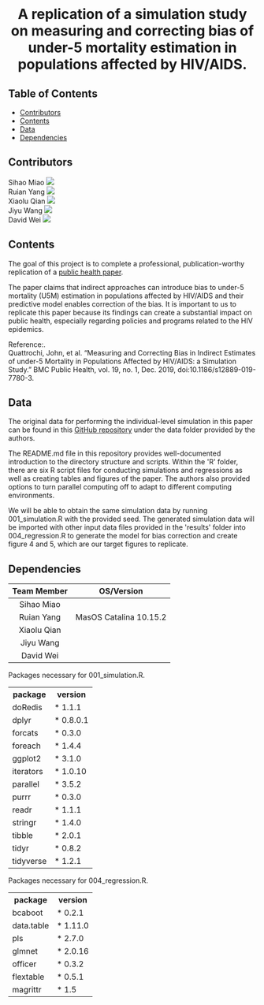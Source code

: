 <br />
<p align="center">
  </a>
  <h1 align="center">A replication of a simulation study on measuring and correcting bias of under-5 mortality estimation in populations affected by HIV/AIDS. </h1>
  <p align="center">

</p>

<!-- TABLE OF CONTENTS -->
## Table of Contents

* [Contributors](#contributors)
* [Contents](#contents)
* [Data](#data)
* [Dependencies](#dependencies)

<!-- ABOUT THE PROJECT -->
## Contributors
Sihao Miao [![](https://orcid.org/sites/default/files/images/orcid_16x16.png)](https://orcid.org/0000-0003-2242-0906) <br />
Ruian Yang [![](https://orcid.org/sites/default/files/images/orcid_16x16.png)](https://orcid.org/0000-0002-0789-2465) <br />
Xiaolu Qian [![](https://orcid.org/sites/default/files/images/orcid_16x16.png)](https://orcid.org/0000-0002-8747-1221) <br />
Jiyu Wang [![](https://orcid.org/sites/default/files/images/orcid_16x16.png)](https://orcid.org/0000-0002-1283-2934)<br />
David Wei [![](https://orcid.org/sites/default/files/images/orcid_16x16.png)](https://orcid.org/0000-0002-4347-5941)<br />

<!-- Contents -->
## Contents
The goal of this project is to complete a professional, publication-worthy replication of a [public health paper](https://bmcpublichealth.biomedcentral.com/articles/10.1186/s12889-019-7780-3).<br />

The paper claims that indirect approaches can introduce bias to under-5 mortality (U5M) estimation in populations affected by HIV/AIDS and their predictive model enables correction of the bias. It is important to us to replicate this paper because its findings can create a substantial impact on public health, especially regarding policies and programs related to the HIV epidemics. <br />

Reference:.<br />
Quattrochi, John, ​et al.​ “Measuring and Correcting Bias in Indirect Estimates of under-5 Mortality in Populations Affected by HIV/AIDS: a Simulation Study.” ​BMC Public Health​, vol. 19, no. 1, Dec. 2019, doi:10.1186/s12889-019-7780-3.

<!-- Data -->
## Data
The original data for performing the individual-level simulation in this paper can be found in this [GitHub repository](https://github.com/jquattro/hiv-childmort-bias) under the data folder provided by the authors.  <br />

The README.md file in this repository provides well-documented introduction to the directory structure and scripts. Within the 'R' folder, there are six R script files for conducting simulations and regressions as well as creating tables and figures of the paper. The authors also provided options to turn parallel computing off to adapt to different computing environments.

We will be able to obtain the same simulation data by running 001_simulation.R with the provided seed. The generated simulation data will be imported with other input data files provided in the 'results' folder into 004_regression.R to generate the model for bias correction and create figure 4 and 5, which are our target figures to replicate.

<!-- Dependencies -->
## Dependencies

|     Team Member     | OS/Version               | 
| :-----------------: | ------------------------ | 
|    Sihao Miao   |     | 
|    Ruian Yang   |  MasOS Catalina 10.15.2  | 
|    Xiaolu Qian   |     | 
|    Jiyu Wang     |   | 
| David Wei         |   | 

Packages necessary for 001_simulation.R. <br />
<table style="width:100%">
  <tr>
    <th>package</th>
    <th>version</th> 
  </tr>
  <tr>
    <td>doRedis</td>
    <td>* 1.1.1</td>
  </tr>
  <tr>
    <td>dplyr</td>
    <td>* 0.8.0.1</td>
  </tr>
  <tr>
    <td>forcats</td>
    <td>* 0.3.0 </td>
  </tr>
  <tr>
    <td>foreach</td>
    <td>* 1.4.4</td>
  </tr>
  <tr>
    <td>ggplot2</td>
    <td>* 3.1.0</td>
  </tr>
  <tr>
    <td>iterators</td>
    <td>* 1.0.10</td>
  </tr>
  <tr>
    <td>parallel</td>
    <td>* 3.5.2</td>
  </tr>
  <tr>
    <td>purrr</td>
    <td>* 0.3.0</td>
  </tr>
  <tr>
    <td>readr</td>
    <td>* 1.1.1</td>
  </tr>
  <tr>
    <td>stringr</td>
    <td>* 1.4.0</td>
  </tr>
  <tr>
    <td>tibble</td>
    <td>* 2.0.1</td>
  </tr>
  <tr>
    <td>tidyr</td>
    <td>* 0.8.2</td>
  </tr>
  <tr>
    <td>tidyverse</td>
    <td>* 1.2.1</td>
  </tr>
</table>

Packages necessary for 004_regression.R. <br />
<table style="width:100%">
  <tr>
    <th>package</th>
    <th>version</th> 
  </tr>
  <tr>
    <td>bcaboot</td>
    <td>* 0.2.1</td>
  </tr>
  <tr>
    <td>data.table</td>
    <td>* 1.11.0</td>
  </tr>
  <tr>
    <td>pls</td>
    <td>* 2.7.0</td>
  </tr>
  <tr>
    <td>glmnet</td>
    <td>* 2.0.16</td>
  </tr>
  <tr>
    <td>officer</td>
    <td>* 0.3.2</td>
  </tr>
  <tr>
    <td>flextable</td>
    <td>* 0.5.1</td>
  </tr>
  <tr>
    <td>magrittr</td>
    <td>* 1.5</td>
  </tr>
</table>
